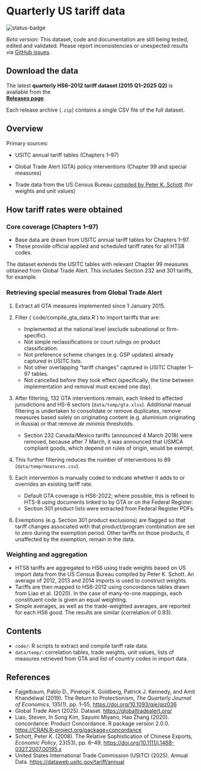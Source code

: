 # Quarterly US tariff data

![status-badge](https://img.shields.io/badge/status-beta-orange.svg)

*Beta version:* This dataset, code and documentation are still being tested, edited and validated. Please report inconsistencies or unexpected results via [GitHub issues](../../issues).

## Download the data

The latest **quarterly HS6–2012 tariff dataset (2015 Q1–2025 Q2)** is available from the\
[**Releases page**](https://github.com/sjhardwick/us_tariff_data/releases).

Each release archive (`.zip`) contains a single CSV file of the full dataset.

## Overview

Primary sources:

-   USITC annual tariff tables (Chapters 1–97)

-   Global Trade Alert (GTA) policy interventions (Chapter 99 and special measures)

-   Trade data from the US Census Bureau [compiled by Peter K. Schott](https://sompks4.github.io/sub_data.html) (for weights and unit values)

## How tariff rates were obtained

### Core coverage (Chapters 1–97)

-   Base data are drawn from USITC annual tariff tables for Chapters 1–97.
-   These provide official applied and scheduled tariff rates for all HTS8 codes.

The dataset extends the USITC tables with relevant Chapter 99 measures obtained from Global Trade Alert. This includes Section 232 and 301 tariffs, for example.

### Retrieving special measures from Global Trade Alert

1.  Extract all GTA measures implemented since 1 January 2015.

2.  Filter (\`code/compile_gta_data.R\`) to import tariffs that are:

    -   Implemented at the national level (exclude subnational or firm-specific).
    -   Not simple reclassifications or court rulings on product classification.
    -   Not preference scheme changes (e.g. GSP updates) already captured in USITC lists.
    -   Not other overlapping “tariff changes” captured in USITC Chapter 1–97 tables.
    -   Not cancelled before they took effect (specifically, the time between implementation and removal must exceed one day).

3.  After filtering, 132 GTA interventions remain, each linked to affected jurisdictions and HS-6 sectors (`data/temp/gta.xlsx`). Additional manual filtering is undertaken to consolidate or remove duplicates, remove measures based solely on originating content (e.g. aluminium originating in Russia) or that remove *de minimis* thresholds.

    -   Section 232 Canada/Mexico tariffs (announced 4 March 2018) were removed, because after 7 March, it was announced that USMCA compliant goods, which depend on rules of origin, would be exempt.

4.  This further filtering reduces the number of interventions to 89 (`data/temp/measures.csv`).

5.  Each intervention is manually coded to indicate whether it adds to or overrides an existing tariff rate.

    -   Default GTA coverage is HS6-2022; where possible, this is refined to HTS-8 using documents linked to by GTA or on the Federal Register.
    -   Section 301 product lists were extracted from Federal Register PDFs.

6.  Exemptions (e.g. Section 301 product exclusions) are flagged so that tariff changes associated with that product/program combination are set to zero during the exemption period. Other tariffs on those products, if unaffected by the exemption, remain in the data.

### Weighting and aggregation

-   HTS8 tariffs are aggregated to HS6 using trade weights based on US import data from the US Census Bureau compiled by Peter K. Schott. An average of 2012, 2013 and 2014 imports is used to construct weights.
-   Tariffs are then mapped to HS6-2012 using concordance tables drawn from Liao et al. (2020). In the case of many-to-one mappings, each constituent code is given an equal weighting.
-   Simple averages, as well as the trade-weighted averages, are reported for each HS6 good. The results are similar (correlation of 0.93).

## Contents

-   `code/`: R scripts to extract and compile tariff rate data.
-   `data/temp/`: correlation tables, trade weights, unit values, lists of measures retrieved from GTA and list of country codes in import data.

## References

-   Fajgelbaum, Pablo D., Pinelopi K. Goldberg, Patrick J. Kennedy, and Amit Khandelwal (2019). The Return to Protectionism, *The Quarterly Journal of Economics*, 135(1), pp. 1–55, <https://doi.org/10.1093/qje/qjz036>
-   Global Trade Alert (2025). Dataset. <https://globaltradealert.org/>
-   Liao, Steven, In Song Kim, Sayumi Miyano, Hao Zhang (2020). concordance: Product Concordance. R package version 2.0.0. <https://CRAN.R-project.org/package=concordance>
-   Schott, Peter K. (2008). The Relative Sophistication of Chinese Exports, *Economic Policy*, 23(53), pp. 6–49, <https://doi.org/10.1111/j.1468-0327.2007.00195.x>
-   United States International Trade Commission (USITC) (2025). Annual Data. <https://dataweb.usitc.gov/tariff/annual>
